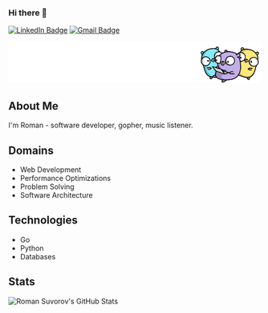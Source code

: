 ### Hi there 👋

[![LinkedIn Badge](https://img.shields.io/badge/-roman.suvorov-blue?style=flat&logo=Linkedin&logoColor=white&link=https://www.linkedin.com/in/rsuvorov/)](https://www.linkedin.com/in/rsuvorov/)
[![Gmail Badge](https://img.shields.io/badge/-roman.suvorov-c14438?style=flat&logo=Gmail&logoColor=white&link=mailto:suvorov83@gmail.com)](mailto:suvorov83@gmail.com)

![wallpapers](assets/3.png)

## About Me

I'm Roman - software developer, gopher, music listener.

## Domains

- Web Development 
- Performance Optimizations
- Problem Solving
- Software Architecture

## Technologies

- Go
- Python
- Databases

## Stats

![Roman Suvorov's GitHub Stats](https://github-readme-stats.vercel.app/api?username=tty2&hide=["stars"]&show_icons=true)

<!--
**tty2/tty2** is a ✨ _special_ ✨ repository because its `README.md` (this file) appears on your GitHub profile.

Here are some ideas to get you started:

- 🔭 I’m currently working on ...
- 🌱 I’m currently learning ...
- 👯 I’m looking to collaborate on ...
- 🤔 I’m looking for help with ...
- 💬 Ask me about ...
- 📫 How to reach me: ...
- 😄 Pronouns: ...
- ⚡ Fun fact: ...
-->
